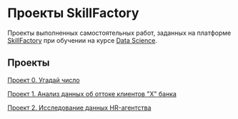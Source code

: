 # Проекты SkillFactory
Проекты выполненных самостоятельных работ, заданных на платформе [SkillFactory](https://skillfactory.ru/) при обучении на курсе [Data Science](https://skillfactory.ru/courses/data-science).

## Проекты  
[Проект 0. Угадай число](https://github.com/al-ogr/sf_data_science_hw/tree/main/HW-01)

[Проект 1. Анализ данных об оттоке клиентов "Х" банка](https://github.com/al-ogr/sf_data_science_hw/tree/main/HW-02)

[Проект 2. Исследование данных HR-агентства](https://github.com/al-ogr/sf_data_science_hw/tree/main/HW-03)
